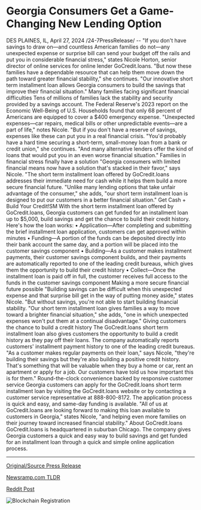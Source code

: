# Georgia Consumers Get a Game-Changing New Lending Option

DES PLAINES, IL, April 27, 2024 /24-7PressRelease/ -- "If you don't have savings to draw on—and countless American families do not—any unexpected expense or surprise bill can send your budget off the rails and put you in considerable financial stress," states Nicole Horton, senior director of online services for online lender GoCredit.loans.  "But now these families have a dependable resource that can help them move down the path toward greater financial stability," she continues. "Our innovative short term installment loan allows Georgia consumers to build the savings that improve their financial situation."  Many families facing significant financial difficulties  Tens of millions of families lack the stability and security provided by a savings account. The Federal Reserve's 2023 report on the Economic Well-Being of U.S. Households found that only 68 percent of Americans are equipped to cover a $400 emergency expense.  "Unexpected expenses—car repairs, medical bills or other unpredictable events—are a part of life," notes Nicole. "But if you don't have a reserve of savings, expenses like these can put you in a real financial crisis.  "You'd probably have a hard time securing a short-term, small-money loan from a bank or credit union," she continues. "And many alternative lenders offer the kind of loans that would put you in an even worse financial situation."  Families in financial stress finally have a solution  "Georgia consumers with limited financial means now have a solution that's stacked in their favor," says Nicole. "The short term installment loan offered by GoCredit.loans addresses their immediate need for cash while it helps them build a more secure financial future.  "Unlike many lending options that take unfair advantage of the consumer," she adds, "our short term installment loan is designed to put our customers in a better financial situation."  Get Cash + Build Your Credit!SM  With the short term installment loan offered by GoCredit.loans, Georgia customers can get funded for an installment loan up to $5,000, build savings and get the chance to build their credit history.  Here's how the loan works:  •	Application—After completing and submitting the brief installment loan application, customers can get approved within minutes   •	Funding—A portion of the funds can be deposited directly into their bank account the same day, and a portion will be placed into the customer savings component  •	Building—As a customer makes installment payments, their customer savings component builds, and their payments are automatically reported to one of the leading credit bureaus, which gives them the opportunity to build their credit history  •	Collect—Once the installment loan is paid off in full, the customer receives full access to the funds in the customer savings component  Making a more secure financial future possible  "Building savings can be difficult when this unexpected expense and that surprise bill get in the way of putting money aside," states Nicole. "But without savings, you're not able to start building financial stability.  "Our short term installment loan gives families a way to move toward a brighter financial situation," she adds, "one in which unexpected expenses won't put them at a continual disadvantage."  Giving customers the chance to build a credit history   The GoCredit.loans short term installment loan also gives customers the opportunity to build a credit history as they pay off their loans. The company automatically reports customers' installment payment history to one of the leading credit bureaus.   "As a customer makes regular payments on their loan," says Nicole, "they're building their savings but they're also building a positive credit history. That's something that will be valuable when they buy a home or car, rent an apartment or apply for a job. Our customers have told us how important this is for them."  Round-the-clock convenience backed by responsive customer service  Georgia customers can apply for the GoCredit.loans short term installment loan by visiting the GoCredit.loans website or by contacting a customer service representative at 888-800-8172.   The application process is quick and easy, and same-day funding is available.   "All of us at GoCredit.loans are looking forward to making this loan available to customers in Georgia," states Nicole, "and helping even more families on their journey toward increased financial stability."  About GoCredit.loans  GoCredit.loans is headquartered in suburban Chicago. The company gives Georgia customers a quick and easy way to build savings and get funded for an installment loan through a quick and simple online application process. 

---

[Original/Source Press Release](https://www.24-7pressrelease.com/press-release/510418/georgia-consumers-get-a-game-changing-new-lending-option)
                    

[Newsramp.com TLDR](https://newsramp.com/curated-news/new-short-term-installment-loan-helps-georgia-consumers-build-savings-and-achieve-financial-stability/281486a868e5e51818aa7bcf3b32d73f) 

 



[Reddit Post](https://www.reddit.com/r/newsramp/comments/1ce8cs5/new_short_term_installment_loan_helps_georgia/) 



![Blockchain Registration](https://cdn.newsramp.app/24-7PressRelease/qrcode/244/27/davecBHd.webp)